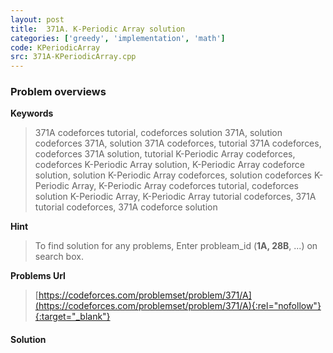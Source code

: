 ```yaml
---
layout: post
title:  371A. K-Periodic Array solution
categories: ['greedy', 'implementation', 'math']
code: KPeriodicArray
src: 371A-KPeriodicArray.cpp
---
```

### **Problem overviews**

**Keywords**
> 371A codeforces tutorial, codeforces solution 371A, solution codeforces 371A, solution 371A codeforces, tutorial 371A codeforces, codeforces 371A solution, tutorial K-Periodic Array codeforces, codeforces K-Periodic Array solution, K-Periodic Array codeforce solution, solution K-Periodic Array codeforces, solution codeforces K-Periodic Array, K-Periodic Array codeforces tutorial, codeforces solution K-Periodic Array, K-Periodic Array tutorial codeforces, 371A tutorial codeforces, 371A codeforce solution

**Hint**
> To find solution for any problems, Enter probleam_id (**1A, 28B**, ...) on search box. 

**Problems Url**
> [https://codeforces.com/problemset/problem/371/A](https://codeforces.com/problemset/problem/371/A){:rel="nofollow"}{:target="_blank"}

#### **Solution**



